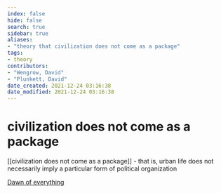 ```yaml
---
index: false
hide: false
search: true
sidebar: true
aliases:
- "theory that civilization does not come as a package"
tags:
- theory
contributors:
- "Wengrow, David"
- "Plunkett, David"
date_created: 2021-12-24 03:16:38
date_modified: 2021-12-24 03:16:38
---
```


# civilization does not come as a package

[[civilization does not come as a package]]
		- that is, urban life does not necessarily imply a particular form of political organization
		
[Dawn of everything](dawn_of_everything_graeber_wengrow.md)